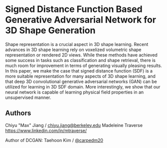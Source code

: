 # Signed Distance Function Based Generative Adversarial Network for 3D Shape Generation

 Shape representation is a crucial aspect in 3D shape learning. Recent advances in 3D shape learning rely on voxelized volumetric shape representation or rendered 2D views. While these methods have achieved some success in tasks such as classification and shape retrieval, there is much room for improvement in terms of generating visually pleasing results. In this paper, we make the case that signed distance function (SDF) is a more suitable representation for many aspects of 3D shape learning, and that deep 3D convolutional generative adversarial networks (GAN) can be utilized for learning in 3D SDF domain. More interestingly, we show that our neural network is capable of learning physical field properties in an unsupervised manner. 

## Authors
Chiyu "Max" Jiang / chiyu.jiang@berkeley.edu
Madeleine Traverse https://www.linkedin.com/in/mtraverse/

Author of DCGAN: Taehoon Kim / [@carpedm20](http://carpedm20.github.io/)
